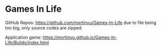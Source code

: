 # Games In Life

GitHub Repos: https://github.com/mxrtinvu/Games-In-Life
due to file being too big, only source codes are zipped.

Application game: https://mxrtinvu.github.io/Games-In-Life/Builds/index.html
